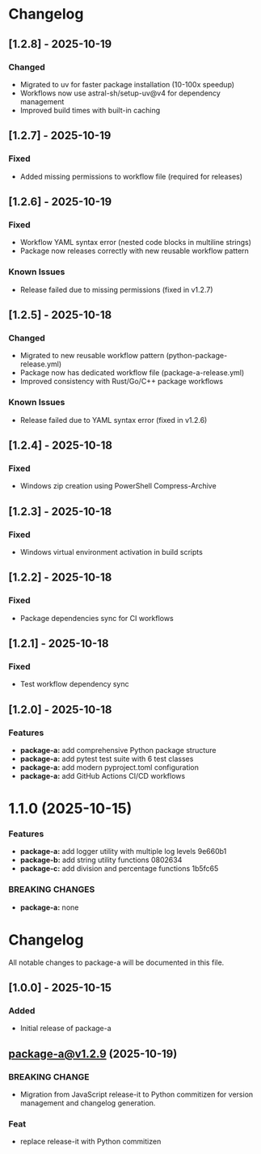 # Changelog

## [1.2.8] - 2025-10-19
### Changed
- Migrated to uv for faster package installation (10-100x speedup)
- Workflows now use astral-sh/setup-uv@v4 for dependency management
- Improved build times with built-in caching

## [1.2.7] - 2025-10-19
### Fixed
- Added missing permissions to workflow file (required for releases)

## [1.2.6] - 2025-10-19
### Fixed
- Workflow YAML syntax error (nested code blocks in multiline strings)
- Package now releases correctly with new reusable workflow pattern
### Known Issues
- Release failed due to missing permissions (fixed in v1.2.7)

## [1.2.5] - 2025-10-18
### Changed
- Migrated to new reusable workflow pattern (python-package-release.yml)
- Package now has dedicated workflow file (package-a-release.yml)
- Improved consistency with Rust/Go/C++ package workflows
### Known Issues
- Release failed due to YAML syntax error (fixed in v1.2.6)

## [1.2.4] - 2025-10-18
### Fixed
- Windows zip creation using PowerShell Compress-Archive

## [1.2.3] - 2025-10-18
### Fixed
- Windows virtual environment activation in build scripts

## [1.2.2] - 2025-10-18
### Fixed
- Package dependencies sync for CI workflows

## [1.2.1] - 2025-10-18
### Fixed
- Test workflow dependency sync

## [1.2.0] - 2025-10-18

### Features

- **package-a:** add comprehensive Python package structure
- **package-a:** add pytest test suite with 6 test classes
- **package-a:** add modern pyproject.toml configuration
- **package-a:** add GitHub Actions CI/CD workflows

# 1.1.0 (2025-10-15)

### Features

- **package-a:** add logger utility with multiple log levels 9e660b1
- **package-b:** add string utility functions 0802634
- **package-c:** add division and percentage functions 1b5fc65

### BREAKING CHANGES

- **package-a:** none

# Changelog

All notable changes to package-a will be documented in this file.

## [1.0.0] - 2025-10-15

### Added

- Initial release of package-a

## package-a@v1.2.9 (2025-10-19)

### BREAKING CHANGE

- Migration from JavaScript release-it to Python commitizen for version management and changelog generation.

### Feat

- replace release-it with Python commitizen
